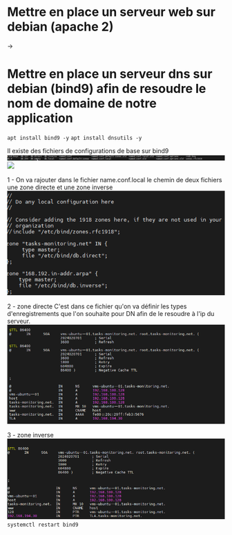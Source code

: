 # Mettre en place un serveur web sur debian (apache 2)
-> 
# Mettre en place un serveur dns sur debian (bind9) afin de resoudre le nom de domaine de notre application
`apt install bind9 -y`
`apt install dnsutils -y` 

Il existe des fichiers de configurations de base sur bind9 
![](bind_config.png)
![](task_manager_api.png)

1 - On va rajouter dans le fichier name.conf.local le chemin de deux fichiers une zone directe et une zone inverse
    ![]( named.conf.local.png)
   
2 - zone directe
    C'est dans ce fichier qu'on va définir les types d'enregistrements que l'on souhaite pour DN afin de le resoudre à l'ip du serveur.
     ![](db.direct.png)

3 - zone inverse 
     ![](db.inverse.png)
`systemctl restart bind9`

